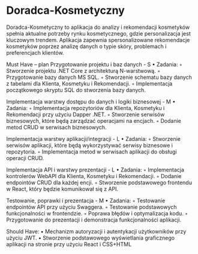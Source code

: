 # Doradca-Kosmetyczny
Doradca-Kosmetyczny to aplikacja do analizy i rekomendacji kosmetyków spełnia aktualne potrzeby rynku kosmetycznego, gdzie personalizacja jest kluczowym trendem. Aplikacja zapewnia spersonalizowane rekomendacje kosmetyków poprzez analizę danych o typie skóry, problemach i preferencjach klientów.

Must Have – plan 
Przygotowanie projektu i baz danych  - S
    • Zadania:
        ◦ Stworzenie projektu .NET Core z architekturą N-warstwową.
        ◦ Przygotowanie bazy danych MS SQL.
        ◦ Stworzenie schematu bazy danych z tabelami dla Klienta, Kosmetyku i Rekomendacji.
        ◦ Implementacja początkowego skryptu SQL do stworzenia bazy danych.

Implementacja warstwy dostępu do danych i logiki biznesowej - M
    • Zadania:
        ◦ Implementacja repozytoriów dla Klienta, Kosmetyku i Rekomendacji przy użyciu Dapper .NET.
        ◦ Stworzenie serwisów biznesowych, które będą zarządzać operacjami na encjach.
        ◦ Dodanie metod CRUD w serwisach biznesowych.

Implementacja warstwy aplikacji/integracji - L
    • Zadania:
        ◦ Stworzenie serwisów aplikacji, które będą wykorzystywać serwisy biznesowe i repozytoria.
        ◦ Implementacja metod w serwisach aplikacji do obsługi operacji CRUD.

Implementacja API i warstwy prezentacji - L
    • Zadania:
        ◦ Implementacja kontrolerów WebAPI dla Klienta, Kosmetyku i Rekomendacji.
        ◦ Dodanie endpointów CRUD dla każdej encji.
        ◦ Stworzenie podstawowego frontendu w React, który będzie komunikował się z API.

Testowanie, poprawki i prezentacja - M
    • Zadania:
        ◦ Testowanie endpointów API przy użyciu Swaggera.
        ◦ Testowanie podstawowych funkcjonalności w frontendzie.
        ◦ Poprawa błędów i optymalizacja kodu.
        ◦ Przygotowanie do prezentacji i demonstracja funkcjonalności aplikacji.


Should Have:
    • Mechanizm autoryzacji i autentykacji użytkowników przy użyciu JWT.
    • Stworzenie podstawowego wyświetlania graficznego aplikacji na stronie przy użyciu React i CSS+HTML


